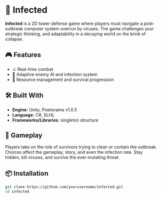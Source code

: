 # 🧟 Infected

**Infected** is a 2D tower defense game where players must navigate a post-outbreak computer system overrun by viruses. The game challenges your strategic thinking, and adaptability in a decaying world on the brink of collapse.

## 🎮 Features

- ⚔️ Real-time combat
- 🧠 Adaptive enemy AI and infection system  
- 🏃 Resource management and survival progression  

## 🛠️ Built With

- **Engine**: Unity, Pixelorama v1.0.5
- **Language**: C#, SLHL  
- **Frameworks/Libraries**: singleton structure

## 🧪 Gameplay

Players take on the role of survivors trying to clean or contain the outbreak. Choices affect the gameplay, story, and even the infection rate. Stay hidden, kill viruses, and survive the ever-mutating threat.

## 📦 Installation

```bash
git clone https://github.com/yourusername/infected.git
cd infected

